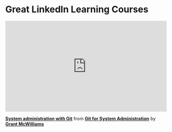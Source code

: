 <h1>Great LinkedIn Learning Courses</h1>

<div style="position:relative;height:0;padding-bottom:56.25%"><iframe width="640" height="360" src="https://www.linkedin.com/learning/embed/git-for-system-administration/system-administration-with-git?autoplay=false&claim=AQEq56Qby7hJHgAAAYHlqwrOxuPwzry-JSEildRHIolUqOiJAJ1SvWO6d8bgY3N2_tU77HKEpRCWNv8-K2Zd-OAgeZUeuSP_R640iQrtlvQOdbDBB2y6dvTfFiSGzQOuNQUL5uoFAQLsMYjVWOtZBDqp6JiFeulTAgsnXEO4g5TADkShGYlBgZqUmQfVlhmnPt03pE7RmnE2XscP_5pWRDGrvVatr0gSlBI86MavF5-hUbnGh2JOXY1wnuEAyz3q7tf65cSbCmWTQmvwW5yDoAS8aGLg8vSsgERJfSBUaXS2WG1bSVfv71Z4sEFG9zOKa-Gh5hdo5cyrjVGmbTXV1FiLWncBODII4A9-cU1vkMsPw79x0w8KO5RmaIykwqJtUylu_gB9lpo0WMMGTJ3BMm-5i6FXGfd8-jBU-HkGza8QWcO5txPh7zHzvCWQM4LnkBZ4wssyJYfXifGehtjNOHgzHyUWn7AGILWKZbwkIoMQWgkWySqhzNACK7m8NL_qJ0BreiW3GWb2rtUX8aegjUP4IlZUJHmfg6D-HGHhlvKR4rVYBtPnMrMHbjbix6ccFZ6lf089PoAHS4iKX6m-LK_St4SnvfW_tgGQcL6PKdZlO7I3yMjHbWYzBUpFLo0COZkQ4i68NNdG2AHC9x0q-S6EKdB1C11d0IWwM6S-hRyp4pzYmXl57UltSs9sl6jFtxnFBO2u6IskBCV9sAGWYfpBPHlVlIsLQTlzyFKU1de4f3ahIfZP9xPvbjAiZSiGmhnv_0AdyZudoiv_mGU-UyEmCa2OZbfhpvo8HQ8cvYZrjngeLW47zNvt9wUEW-RadFSeGuB9Ipb25EnR5kFZ1gT9Vgl9fLp-CHzabNsHN8g8ffmayuex65wQg7yIcHkekjHE1MiJbQpNtO0eziUC0SVwu67Junp7AMNpeh9fMPKADcDubqm6nsN23gBTnh7F3isbjaWePEeR8UbeaAWSFjBu_-yCFbnz0bqsmjZlRwEPaSEtlsPK3V-JO5rlkbSj6Jplip2Hy3ICJ9noSbLIZPgV00nbRneJzP0TMUlAanqRzw-TT-yUJCTX72mD9xJJFDiCff8ofuTNgzePbKjbW3HyCXPa61k9EtbsmMlxdshEtS3oRtEZYeK4CQk7Kf2T1hU5EHDBdU1Cvthd-F5xryOO0BYRJlWPy298lhqAyWpBbezy23k&lipi=urn%3Ali%3Apage%3Ad_learning_content%3Bf9Bw2EmjSBiT5n0AxCyueQ%3D%3D&licu" mozallowfullscreen="true" webkitallowfullscreen="true" allowfullscreen="true" frameborder="0" style="position:absolute;width:100%;height:100%;left:0"></iframe></div><p><strong><a href="https://www.linkedin.com/learning/git-for-system-administration/system-administration-with-git?trk=embed_lil">System administration with Git</a></strong> from <strong><a href="https://www.linkedin.com/learning/git-for-system-administration?trk=embed_lil">Git for System Administration</a></strong> by <strong><a href="https://www.linkedin.com/learning/instructors/grant-mcwilliams?trk=embed_lil">Grant McWilliams</a></strong></p>
